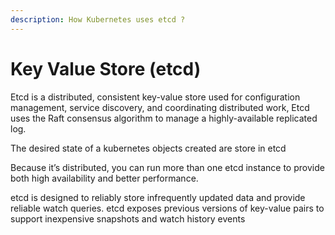 ```yaml
---
description: How Kubernetes uses etcd ?
---
```


# Key Value Store \(etcd\)

Etcd is a distributed, consistent key-value store used for configuration management, service discovery, and coordinating distributed work, Etcd uses the Raft consensus algorithm to manage a highly-available replicated log.

The desired state of a kubernetes objects created are store in etcd

Because it’s distributed, you can run more than one etcd instance to provide both high availability and better performance.

etcd is designed to reliably store infrequently updated data and provide reliable watch queries. etcd exposes previous versions of key-value pairs to support inexpensive snapshots and watch history events

